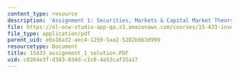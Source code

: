 ```yaml
---
content_type: resource
description: 'Assignment 1: Securities, Markets & Capital Market Theory'
file: https://ol-ocw-studio-app-qa.s3.amazonaws.com/courses/15-433-investments-spring-2003/c0264e3fd383834dc1c84a53caf35a17_15433_assignment_1_solution.PDF
file_type: application/pdf
parent_uid: e0a16a32-aec4-1259-5aa2-5282b863d999
resourcetype: Document
title: 15433_assignment_1_solution.PDF
uid: c0264e3f-d383-834d-c1c8-4a53caf35a17
---
```

